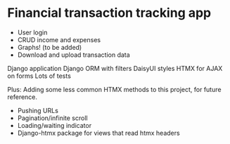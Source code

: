 # Financial transaction tracking app

* User login
* CRUD income and expenses
* Graphs! (to be added)
* Download and upload transaction data

Django application
Django ORM with filters
DaisyUI styles
HTMX for AJAX on forms
Lots of tests

Plus:
Adding some less common HTMX methods to this project, for future reference.

- Pushing URLs
- Pagination/infinite scroll
- Loading/waiting indicator
- Django-htmx package for views that read htmx headers
